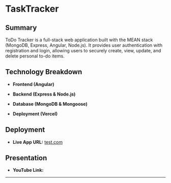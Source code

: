 # TaskTracker

## Summary

ToDo Tracker is a full-stack web application built with the MEAN stack (MongoDB, Express, Angular, Node.js). It provides user authentication with registration and login, allowing users to securely create, view, update, and delete personal to-do items. 

## Technology Breakdown

* **Frontend (Angular)**

* **Backend (Express & Node.js)**

* **Database (MongoDB & Mongoose)**

* **Deployment (Vercel)**


## Deployment

* **Live App URL:** [test.com](test.com)

## Presentation

* **YouTube Link:** 

---
